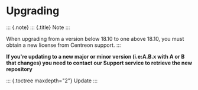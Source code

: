 Upgrading
=========

::: {.note}
::: {.title}
Note
:::

When upgrading from a version below 18.10 to one above 18.10, you must
obtain a new license from Centreon support.
:::

**If you\'re updating to a new major or minor version (i.e:A.B.x with A
or B that changes) you need to contact our Support service to retrieve
the new repository**

::: {.toctree maxdepth="2"}
Update
:::

